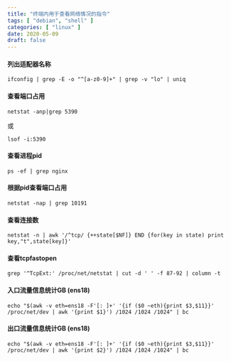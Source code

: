 ```yaml
---
title: "终端内用于查看网络情况的指令"
tags: [ "debian", "shell" ]
categories: [ "linux" ]
date: 2020-05-09
draft: false
---
```


#### 列出适配器名称

`ifconfig | grep -E -o "^[a-z0-9]+" | grep -v "lo" | uniq`   

 
#### 查看端口占用

`netstat -anp|grep 5390`

或

`lsof -i:5390`   


#### 查看进程pid

`ps -ef | grep nginx`   


#### 根据pid查看端口占用

`netstat -nap | grep 10191`   


#### 查看连接数

`netstat -n | awk '/^tcp/ {++state[$NF]} END {for(key in state) print key,"t",state[key]}'`   


#### 查看tcpfastopen

`grep '^TcpExt:' /proc/net/netstat | cut -d ' ' -f 87-92 | column -t`   


#### 入口流量信息统计GB (ens18)

`echo "$(awk -v eth=ens18 -F'[: ]+' '{if ($0 ~eth){print $3,$11}}' /proc/net/dev | awk '{print $1}') /1024 /1024 /1024" | bc`   


#### 出口流量信息统计GB (ens18)

`echo "$(awk -v eth=ens18 -F'[: ]+' '{if ($0 ~eth){print $3,$11}}' /proc/net/dev | awk '{print $2}') /1024 /1024 /1024" | bc`   


